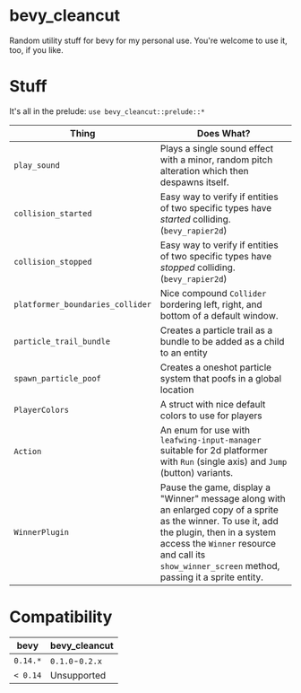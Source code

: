 # bevy_cleancut

Random utility stuff for bevy for my personal use. You're welcome to use it, too, if you like.

# Stuff

It's all in the prelude: `use bevy_cleancut::prelude::*`

|Thing|Does What?|
|---|---|
|`play_sound`|Plays a single sound effect with a minor, random pitch alteration which then despawns itself.|
|`collision_started`|Easy way to verify if entities of two specific types have _started_ colliding. (`bevy_rapier2d`)|
|`collision_stopped`|Easy way to verify if entities of two specific types have _stopped_ colliding. (`bevy_rapier2d`)|
|`platformer_boundaries_collider`|Nice compound `Collider` bordering left, right, and bottom of a default window.|
|`particle_trail_bundle`|Creates a particle trail as a bundle to be added as a child to an entity|
|`spawn_particle_poof`|Creates a oneshot particle system that poofs in a global location|
|`PlayerColors`|A struct with nice default colors to use for players|
|`Action`|An enum for use with `leafwing-input-manager` suitable for 2d platformer with `Run` (single axis) and `Jump` (button) variants.|
|`WinnerPlugin`| Pause the game, display a "Winner" message along with an enlarged copy of a sprite as the winner. To use it, add the plugin, then in a system access the `Winner` resource and call its `show_winner_screen` method, passing it a sprite entity.|

# Compatibility

|bevy|bevy_cleancut
|---|---|
| `0.14.*` | `0.1.0`-`0.2.x` |
| `< 0.14` | Unsupported |
